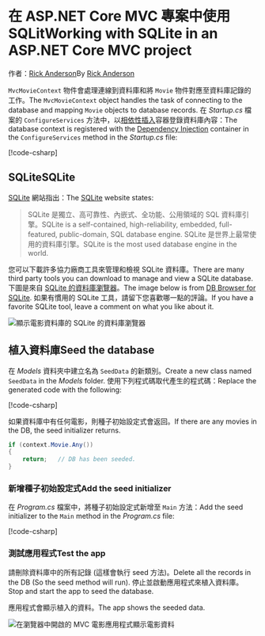 # <a name="working-with-sqlite-in-an-aspnet-core-mvc-project"></a><span data-ttu-id="73df9-101">在 ASP.NET Core MVC 專案中使用 SQLit</span><span class="sxs-lookup"><span data-stu-id="73df9-101">Working with SQLite in an ASP.NET Core MVC project</span></span>

<span data-ttu-id="73df9-102">作者：[Rick Anderson](https://twitter.com/RickAndMSFT)</span><span class="sxs-lookup"><span data-stu-id="73df9-102">By [Rick Anderson](https://twitter.com/RickAndMSFT)</span></span>

<span data-ttu-id="73df9-103">`MvcMovieContext` 物件會處理連線到資料庫和將 `Movie` 物件對應至資料庫記錄的工作。</span><span class="sxs-lookup"><span data-stu-id="73df9-103">The `MvcMovieContext` object handles the task of connecting to the database and mapping `Movie` objects to database records.</span></span> <span data-ttu-id="73df9-104">在 *Startup.cs* 檔案的 `ConfigureServices` 方法中，以[相依性插入](xref:fundamentals/dependency-injection)容器登錄資料庫內容：</span><span class="sxs-lookup"><span data-stu-id="73df9-104">The database context is registered with the [Dependency Injection](xref:fundamentals/dependency-injection) container in the `ConfigureServices` method in the *Startup.cs* file:</span></span>

[!code-csharp[](../../tutorials/first-mvc-app-xplat/start-mvc/sample/MvcMovie/Startup.cs?name=snippet2&highlight=6-8)]

## <a name="sqlite"></a><span data-ttu-id="73df9-105">SQLite</span><span class="sxs-lookup"><span data-stu-id="73df9-105">SQLite</span></span>

<span data-ttu-id="73df9-106">[SQLite](https://www.sqlite.org/) 網站指出：</span><span class="sxs-lookup"><span data-stu-id="73df9-106">The [SQLite](https://www.sqlite.org/) website states:</span></span>

> <span data-ttu-id="73df9-107">SQLite 是獨立、高可靠性、內嵌式、全功能、公用領域的 SQL 資料庫引擎。</span><span class="sxs-lookup"><span data-stu-id="73df9-107">SQLite is a self-contained, high-reliability, embedded, full-featured, public-domain, SQL database engine.</span></span> <span data-ttu-id="73df9-108">SQLite 是世界上最常使用的資料庫引擎。</span><span class="sxs-lookup"><span data-stu-id="73df9-108">SQLite is the most used database engine in the world.</span></span>

<span data-ttu-id="73df9-109">您可以下載許多協力廠商工具來管理和檢視 SQLite 資料庫。</span><span class="sxs-lookup"><span data-stu-id="73df9-109">There are many third party tools you can download to manage and view a SQLite database.</span></span> <span data-ttu-id="73df9-110">下圖是來自 [SQLite 的資料庫瀏覽器](http://sqlitebrowser.org/)。</span><span class="sxs-lookup"><span data-stu-id="73df9-110">The image below is from [DB Browser for SQLite](http://sqlitebrowser.org/).</span></span> <span data-ttu-id="73df9-111">如果有慣用的 SQLite 工具，請留下您喜歡哪一點的評論。</span><span class="sxs-lookup"><span data-stu-id="73df9-111">If you have a favorite SQLite tool, leave a comment on what you like about it.</span></span>

![顯示電影資料庫的 SQLite 的資料庫瀏覽器](../../tutorials/first-mvc-app-xplat/working-with-sql/_static/dbb.png)

## <a name="seed-the-database"></a><span data-ttu-id="73df9-113">植入資料庫</span><span class="sxs-lookup"><span data-stu-id="73df9-113">Seed the database</span></span>

<span data-ttu-id="73df9-114">在 *Models* 資料夾中建立名為 `SeedData` 的新類別。</span><span class="sxs-lookup"><span data-stu-id="73df9-114">Create a new class named `SeedData` in the *Models* folder.</span></span> <span data-ttu-id="73df9-115">使用下列程式碼取代產生的程式碼：</span><span class="sxs-lookup"><span data-stu-id="73df9-115">Replace the generated code with the following:</span></span>

[!code-csharp[](../../tutorials/first-mvc-app/start-mvc/sample/MvcMovie/Models/SeedData.cs?name=snippet_1)]

<span data-ttu-id="73df9-116">如果資料庫中有任何電影，則種子初始設定式會返回。</span><span class="sxs-lookup"><span data-stu-id="73df9-116">If there are any movies in the DB, the seed initializer returns.</span></span>

```csharp
if (context.Movie.Any())
{
    return;   // DB has been seeded.
}
```

<a name="si"></a>
### <a name="add-the-seed-initializer"></a><span data-ttu-id="73df9-117">新增種子初始設定式</span><span class="sxs-lookup"><span data-stu-id="73df9-117">Add the seed initializer</span></span>

<span data-ttu-id="73df9-118">在 *Program.cs* 檔案中，將種子初始設定式新增至 `Main` 方法：</span><span class="sxs-lookup"><span data-stu-id="73df9-118">Add the seed initializer to the `Main` method in the *Program.cs* file:</span></span>

[!code-csharp[](../../tutorials/first-mvc-app/start-mvc/sample/MvcMovie/Program.cs?highlight=6,16-32)]

### <a name="test-the-app"></a><span data-ttu-id="73df9-119">測試應用程式</span><span class="sxs-lookup"><span data-stu-id="73df9-119">Test the app</span></span>

<span data-ttu-id="73df9-120">請刪除資料庫中的所有記錄 (這樣會執行 seed 方法)。</span><span class="sxs-lookup"><span data-stu-id="73df9-120">Delete all the records in the DB (So the seed method will run).</span></span> <span data-ttu-id="73df9-121">停止並啟動應用程式來植入資料庫。</span><span class="sxs-lookup"><span data-stu-id="73df9-121">Stop and start the app to seed the database.</span></span>
   
<span data-ttu-id="73df9-122">應用程式會顯示植入的資料。</span><span class="sxs-lookup"><span data-stu-id="73df9-122">The app shows the seeded data.</span></span>

![在瀏覽器中開啟的 MVC 電影應用程式顯示電影資料](../../tutorials/first-mvc-app/working-with-sql/_static/m55.png)
